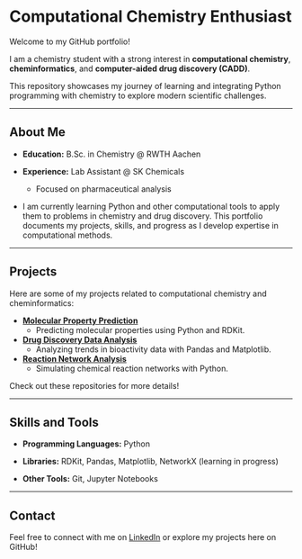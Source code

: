# Computational Chemistry Enthusiast

Welcome to my GitHub portfolio! 

I am a chemistry student with a strong interest in **computational chemistry**, **cheminformatics**, and **computer-aided drug discovery (CADD)**. 

This repository showcases my journey of learning and integrating Python programming with chemistry to explore modern scientific challenges.

---

## About Me
- **Education:** B.Sc. in Chemistry @ RWTH Aachen 

- **Experience:** Lab Assistant @ SK Chemicals  
  - Focused on pharmaceutical analysis

- I am currently learning Python and other computational tools to apply them to problems in chemistry and drug discovery. This portfolio documents my projects, skills, and progress as I develop expertise in computational methods.

---

## Projects
Here are some of my projects related to computational chemistry and cheminformatics:

- [**Molecular Property Prediction**](link-to-repo)
  - Predicting molecular properties using Python and RDKit.
- [**Drug Discovery Data Analysis**](link-to-repo)
  - Analyzing trends in bioactivity data with Pandas and Matplotlib.
- [**Reaction Network Analysis**](link-to-repo)
  - Simulating chemical reaction networks with Python.

Check out these repositories for more details!

---

## Skills and Tools
- **Programming Languages:** Python
      
- **Libraries:** RDKit, Pandas, Matplotlib, NetworkX (learning in progress)
      
- **Other Tools:** Git, Jupyter Notebooks  

---

## Contact
Feel free to connect with me on [LinkedIn](https://www.linkedin.com/in/chae-hyun-park-45665b232/) or explore my projects here on GitHub!

